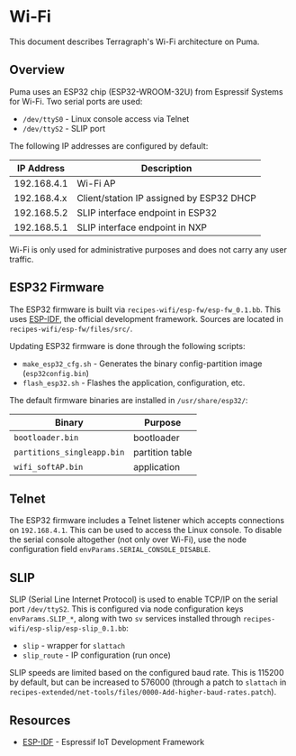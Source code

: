 # Wi-Fi
This document describes Terragraph's Wi-Fi architecture on Puma.

## Overview
Puma uses an ESP32 chip (ESP32-WROOM-32U) from Espressif Systems for Wi-Fi. Two
serial ports are used:
* `/dev/ttyS0` - Linux console access via Telnet
* `/dev/ttyS2` - SLIP port

The following IP addresses are configured by default:

| IP Address  | Description                              |
| ----------- | ---------------------------------------- |
| 192.168.4.1 | Wi-Fi AP                                 |
| 192.168.4.x | Client/station IP assigned by ESP32 DHCP |
| 192.168.5.2 | SLIP interface endpoint in ESP32         |
| 192.168.5.1 | SLIP interface endpoint in NXP           |

Wi-Fi is only used for administrative purposes and does not carry any user
traffic.

## ESP32 Firmware
The ESP32 firmware is built via `recipes-wifi/esp-fw/esp-fw_0.1.bb`. This uses
[ESP-IDF], the official development framework. Sources are located in
`recipes-wifi/esp-fw/files/src/`.

Updating ESP32 firmware is done through the following scripts:
* `make_esp32_cfg.sh` - Generates the binary config-partition image
  (`esp32config.bin`)
* `flash_esp32.sh` - Flashes the application, configuration, etc.

The default firmware binaries are installed in `/usr/share/esp32/`:

| Binary                     | Purpose         |
| -------------------------- | --------------- |
| `bootloader.bin`           | bootloader      |
| `partitions_singleapp.bin` | partition table |
| `wifi_softAP.bin`          | application     |

## Telnet
The ESP32 firmware includes a Telnet listener which accepts connections on
`192.168.4.1`. This can be used to access the Linux console. To disable the
serial console altogether (not only over Wi-Fi), use the node configuration
field `envParams.SERIAL_CONSOLE_DISABLE`.

## SLIP
SLIP (Serial Line Internet Protocol) is used to enable TCP/IP on the serial port
`/dev/ttyS2`. This is configured via node configuration keys `envParams.SLIP_*`,
along with two `sv` services installed through
`recipes-wifi/esp-slip/esp-slip_0.1.bb`:
* `slip` - wrapper for `slattach`
* `slip_route` - IP configuration (run once)

SLIP speeds are limited based on the configured baud rate. This is 115200 by
default, but can be increased to 576000 (through a patch to `slattach` in
`recipes-extended/net-tools/files/0000-Add-higher-baud-rates.patch`).

## Resources
* [ESP-IDF] - Espressif IoT Development Framework

[ESP-IDF]: https://github.com/espressif/esp-idf

